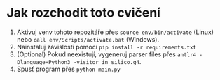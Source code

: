 # Jak rozchodit toto cvičení

1. Aktivuj venv tohoto repozitáře přes `source env/bin/activate` (Linux) nebo `call env/Scripts/activate.bat` (Windows).
2. Nainstaluj závislosti pomocí `pip install -r requirements.txt`
3. (Optional) Pokud neexistují, vygeneruj parser files přes `antlr4 -Dlanguage=Python3 -visitor in_silico.g4`.
4. Spusť program přes `python main.py`